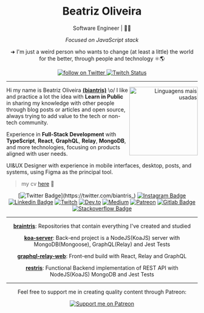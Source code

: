 <h1 align="center"> Beatriz Oliveira </h1>

<div align="center">
Software Engineer | 🏳️‍🌈
    
*Focused on JavaScript stack*

➜ I'm just a weird person who wants to change (at least a little) the world for the better, through people and technology ⚛️🌎
</div>

<div align="center">
    <a href="https://twitter.com/intent/follow?screen_name=biantris_">
        <img src="https://img.shields.io/twitter/follow/biantris_?style=social&logo=twitter"
        alt="follow on Twitter">
    </a>
    <a href="https://www.twitch.tv/biantriz">
    <img alt="Twitch Status" src="https://img.shields.io/twitch/status/biantriz?style=social">
    </a>
</div>

---

<div align="right">
     <a href="https://github.com/biantris">
        <img height="180em" src="https://github-readme-stats.vercel.app/api/top-langs/?username=biantris&hide=html&layout=compact&&show_icons=true&line_height=27&count_private=true&theme=radical"
        alt="Linguagens mais usadas" align="right">
    </a>
</div>

Hi my name is Beatriz Oliveira [**(biantris)**](https://twitter.com/biantris_) \o/ I like and practice a lot the idea with **Learn in Public** in sharing my knowledge with other people through blog posts or articles and open source, always trying to add value to the tech or non-tech community.

Experience in **Full-Stack Development** with **TypeScript**, **React**, **GraphQL**, **Relay**, **MongoDB**, and more technologies, focusing on products aligned with user needs.

UI&UX Designer with experience in mobile interfaces, desktop, posts, and systems, using Figma as the principal tool.

> my cv [here](https://www.cvkeep.com/cv/266e7beb0afd30a7b2199fd713d7684b) 📄

<div align="center">

[![Twitter Badge](https://img.shields.io/badge/-Twitter-blue?style=flat-square&logo=Twitter&logoColor=white&link=https://twitter.com/biantris_)](https://twitter.com/biantris_)
[![Instagram Badge](https://img.shields.io/badge/-Instagram-F954AD?style=flat-square&logo=Instagram&logoColor=white&link=https://www.instagram.com/anabeaoliver/)](https://www.instagram.com/biantrisdev/)
[![Linkedin Badge](https://img.shields.io/badge/-LinkedIn-blue?style=flat-square&logo=Linkedin&logoColor=white&link=https://www.linkedin.com/in/beatriiz-oliveiraa/)](https://www.linkedin.com/in/beatriiz-oliveiraa/)
[![Twitch](https://img.shields.io/badge/-Twitch-purple?style=flat-square&logo=Twitch&logoColor=white&link=https://www.twitch.tv/biantris)](https://www.twitch.tv/biantris)
[![Dev.to](https://img.shields.io/badge/-Dev.to-black?style=flat-square&logo=DevTo&logoColor=white&link=https://dev.to/beatrizoliveira)](https://dev.to/beatrizoliveira)
[![Medium](https://img.shields.io/badge/-Medium-grey?style=flat-square&logo=Medium&logoColor=white&link=https://beatrizoliveiraa.medium.com/)](https://beatrizoliveiraa.medium.com/)
[![Patreon](https://img.shields.io/badge/-Patreon-F96854?style=flat-square&logo=Patreon&logoColor=white&link=https://www.patreon.com/beatrizoliveira)](https://www.patreon.com/beatrizoliveira)
[![Gitlab Badge](https://img.shields.io/badge/-Gitlab-F6C600?style=flat-square&logo=Gitlab&logoColor=white&link=https://gitlab.com/BeatrizOliveira250)](https://gitlab.com/BeatrizOliveira250)
[![Stackoverflow Badge](https://img.shields.io/badge/-Stackoverflow-4CA143?style=flat-square&logo=Stackoverflow&logoColor=white&link=https://pt.stackoverflow.com/users/198568/beatriz-oliveira)](https://pt.stackoverflow.com/users/198568/beatriz-oliveira)
    
 </div>

----
 
 <div align="center">
   
 [**braintris**](https://github.com/biantris/braintris): Repositories that contain everything I've created and studied
 
 [**koa-server**](https://github.com/biantris/koa-server): Back-end project is a NodeJS(KoaJS) server with MongoDB(Mongoose), GraphQL(Relay) and Jest Tests

 [**graphql-relay-web**](https://github.com/biantris/graphql-relay-web): Front-end build with React, Relay and GraphQL
 
 [**restris**](https://github.com/biantris/restris): Functional Backend implementation of REST API with NodeJS(KoaJS) MongoDB and Jest Tests
 
---
    
 <p> Feel free to support me in creating quality content through Patreon: </p>
    <a href="https://patreon.com/beatrizoliveira"><img src="https://img.shields.io/endpoint.svg?url=https%3A%2F%2Fshieldsio-patreon.vercel.app%2Fapi%3Fusername%3Dbeatrizoliveira%26type%3Dpatrons&style=flat-square" alt="Support me on Patreon" /></a>
</div>
